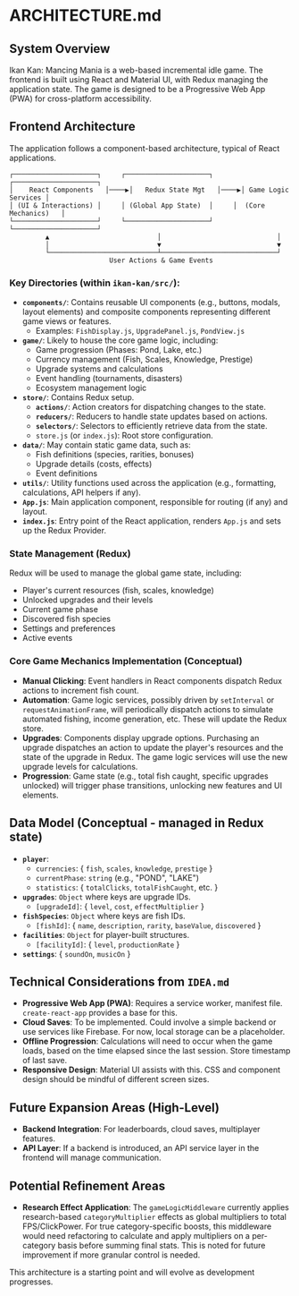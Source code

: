 # ARCHITECTURE.md

## System Overview

Ikan Kan: Mancing Mania is a web-based incremental idle game. The frontend is built using React and Material UI, with Redux managing the application state. The game is designed to be a Progressive Web App (PWA) for cross-platform accessibility.

## Frontend Architecture

The application follows a component-based architecture, typical of React applications.

```
┌─────────────────────┐     ┌─────────────────────┐     ┌─────────────────────┐
│    React Components   │────▶│   Redux State Mgt   │────▶│ Game Logic Services │
│ (UI & Interactions) │     │ (Global App State)  │     │  (Core Mechanics)   │
└─────────────────────┘     └─────────────────────┘     └─────────────────────┘
         ▲                           │                             │
         │                           ▼                             ▼
         └───────────────────────────┴─────────────────────────────┘
                         User Actions & Game Events
```

### Key Directories (within `ikan-kan/src/`):

-   **`components/`**: Contains reusable UI components (e.g., buttons, modals, layout elements) and composite components representing different game views or features.
    -   Examples: `FishDisplay.js`, `UpgradePanel.js`, `PondView.js`
-   **`game/`**: Likely to house the core game logic, including:
    -   Game progression (Phases: Pond, Lake, etc.)
    -   Currency management (Fish, Scales, Knowledge, Prestige)
    -   Upgrade systems and calculations
    -   Event handling (tournaments, disasters)
    -   Ecosystem management logic
-   **`store/`**: Contains Redux setup.
    -   **`actions/`**: Action creators for dispatching changes to the state.
    -   **`reducers/`**: Reducers to handle state updates based on actions.
    -   **`selectors/`**: Selectors to efficiently retrieve data from the state.
    -   `store.js` (or `index.js`): Root store configuration.
-   **`data/`**: May contain static game data, such as:
    -   Fish definitions (species, rarities, bonuses)
    -   Upgrade details (costs, effects)
    -   Event definitions
-   **`utils/`**: Utility functions used across the application (e.g., formatting, calculations, API helpers if any).
-   **`App.js`**: Main application component, responsible for routing (if any) and layout.
-   **`index.js`**: Entry point of the React application, renders `App.js` and sets up the Redux Provider.

### State Management (Redux)

Redux will be used to manage the global game state, including:

-   Player's current resources (fish, scales, knowledge)
-   Unlocked upgrades and their levels
-   Current game phase
-   Discovered fish species
-   Settings and preferences
-   Active events

### Core Game Mechanics Implementation (Conceptual)

-   **Manual Clicking**: Event handlers in React components dispatch Redux actions to increment fish count.
-   **Automation**: Game logic services, possibly driven by `setInterval` or `requestAnimationFrame`, will periodically dispatch actions to simulate automated fishing, income generation, etc. These will update the Redux store.
-   **Upgrades**: Components display upgrade options. Purchasing an upgrade dispatches an action to update the player's resources and the state of the upgrade in Redux. The game logic services will use the new upgrade levels for calculations.
-   **Progression**: Game state (e.g., total fish caught, specific upgrades unlocked) will trigger phase transitions, unlocking new features and UI elements.

## Data Model (Conceptual - managed in Redux state)

-   **`player`**:
    -   `currencies`: { `fish`, `scales`, `knowledge`, `prestige` }
    -   `currentPhase`: `string` (e.g., "POND", "LAKE")
    -   `statistics`: { `totalClicks`, `totalFishCaught`, etc. }
-   **`upgrades`**: `Object` where keys are upgrade IDs.
    -   `[upgradeId]`: { `level`, `cost`, `effectMultiplier` }
-   **`fishSpecies`**: `Object` where keys are fish IDs.
    -   `[fishId]`: { `name`, `description`, `rarity`, `baseValue`, `discovered` }
-   **`facilities`**: `Object` for player-built structures.
    -   `[facilityId]`: { `level`, `productionRate` }
-   **`settings`**: { `soundOn`, `musicOn` }

## Technical Considerations from `IDEA.md`

-   **Progressive Web App (PWA)**: Requires a service worker, manifest file. `create-react-app` provides a base for this.
-   **Cloud Saves**: To be implemented. Could involve a simple backend or use services like Firebase. For now, local storage can be a placeholder.
-   **Offline Progression**: Calculations will need to occur when the game loads, based on the time elapsed since the last session. Store timestamp of last save.
-   **Responsive Design**: Material UI assists with this. CSS and component design should be mindful of different screen sizes.

## Future Expansion Areas (High-Level)

-   **Backend Integration**: For leaderboards, cloud saves, multiplayer features.
-   **API Layer**: If a backend is introduced, an API service layer in the frontend will manage communication.

## Potential Refinement Areas

-   **Research Effect Application**: The `gameLogicMiddleware` currently applies research-based `categoryMultiplier` effects as global multipliers to total FPS/ClickPower. For true category-specific boosts, this middleware would need refactoring to calculate and apply multipliers on a per-category basis before summing final stats. This is noted for future improvement if more granular control is needed.

This architecture is a starting point and will evolve as development progresses. 